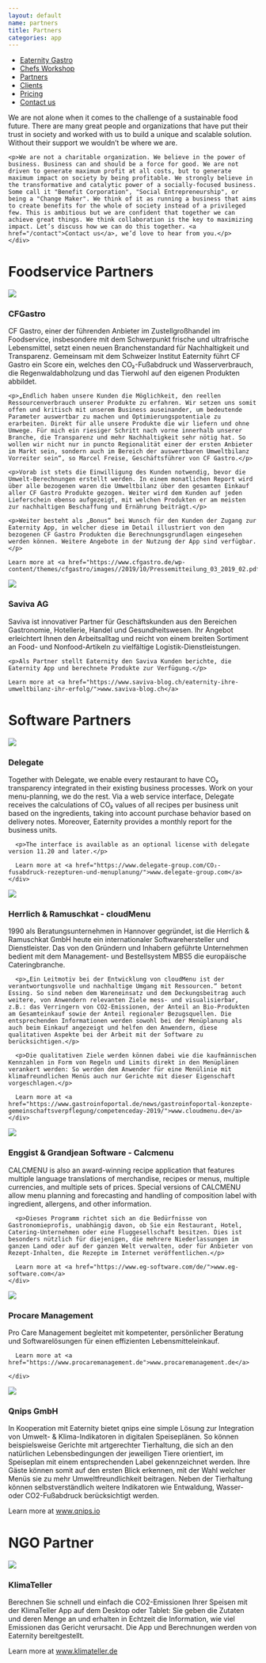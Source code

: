 ```yaml
---
layout: default
name: partners
title: Partners
categories: app
---
```

<style>
#main-nav-3 {
  border-bottom: 2px solid #46cc00;
}
</style>


<div class="container hidden-xs">
  <div class="row">
    <div class="col-xs-12 text-center">
      <ul class="subNavigation">
      <a href="/app"><li>Eaternity Gastro</li></a>
      <a href="/meals/workshop"><li>Chefs Workshop</li></a>
      <a href="/app/partners"><li class="current">Partners</li></a>
      <a href="/app/clients"><li>Clients</li></a>
      <a href="/app/at-a-glance"><li>Pricing</li></a>
      <a href="/contact"><li>Contact us</li></a>
      </ul>
    </div>
  </div>
</div>

<div class="container">
  <div class="row push-top push-bottom">
    <div class="col-xs-12 col-sm-offset-1 col-sm-10 col-md-offset-2 col-md-8 text-center">
    <p>We are not alone when it comes to the challenge of a sustainable food future. There are many great people and organizations that have put their trust in society and worked with us to build a unique and scalable solution. Without their support we wouldn’t be where we are.</p>

    <p>We are not a charitable organization. We believe in the power of business. Business can and should be a force for good. We are not driven to generate maximum profit at all costs, but to generate maximum impact on society by being profitable. We strongly believe in the transformative and catalytic power of a socially-focused business. Some call it "Benefit Corporation", "Social Entrepreneurship", or being a "Change Maker". We think of it as running a business that aims to create benefits for the whole of society instead of a privileged few. This is ambitious but we are confident that together we can achieve great things. We think collaboration is the key to maximizing impact. Let’s discuss how we can do this together. <a href="/contact">Contact us</a>, we’d love to hear from you.</p>
    </div>

  </div>


  <div class="row push-top push-bottom">
    <div class="col-xs-12">
      <h1>Foodservice Partners</h1>
    </div>
  </div>

<div class="row push-bottom">
  <div class="col-xs-offset-2 col-xs-8  col-sm-offset-0 col-sm-3">
    <img class="responsive" src="/img/partners/partner/CFGastro.svg">
  </div>
  <div class="col-xs-12 col-sm-offset-1 col-sm-8 xs-push-top">
    <h3>CFGastro</h3>
    <p>CF Gastro, einer der führenden Anbieter im Zustellgroßhandel im Foodservice, insbesondere mit dem Schwerpunkt frische und ultrafrische Lebensmittel, setzt einen neuen Branchenstandard für Nachhaltigkeit und Transparenz. Gemeinsam mit dem Schweizer Institut Eaternity führt CF Gastro ein Score ein, welches den CO₂-Fußabdruck und Wasserverbrauch, die Regenwaldabholzung und das Tierwohl auf den eigenen Produkten abbildet.</p>

    <p>„Endlich haben unsere Kunden die Möglichkeit, den reellen Ressourcenverbrauch unserer Produkte zu erfahren. Wir setzen uns somit offen und kritisch mit unserem Business auseinander, um bedeutende Parameter auswertbar zu machen und Optimierungspotentiale zu erarbeiten. Direkt für alle unsere Produkte die wir liefern und ohne Umwege. Für mich ein riesiger Schritt nach vorne innerhalb unserer Branche, die Transparenz und mehr Nachhaltigkeit sehr nötig hat. So wollen wir nicht nur in puncto Regionalität einer der ersten Anbieter im Markt sein, sondern auch im Bereich der auswertbaren Umweltbilanz Vorreiter sein“, so Marcel Freise, Geschäftsführer von CF Gastro.</p>

    <p>Vorab ist stets die Einwilligung des Kunden notwendig, bevor die Umwelt-Berechnungen erstellt werden. In einem monatlichen Report wird über alle bezogenen waren die Umweltbilanz über den gesamten Einkauf aller CF Gastro Produkte gezogen. Weiter wird dem Kunden auf jeden Lieferschein ebenso aufgezeigt, mit welchen Produkten er am meisten zur nachhaltigen Beschaffung und Ernährung beiträgt.</p>

    <p>Weiter besteht als „Bonus“ bei Wunsch für den Kunden der Zugang zur Eaternity App, in welcher diese im Detail illustriert von den bezogenen CF Gastro Produkten die Berechnungsgrundlagen eingesehen werden können. Weitere Angebote in der Nutzung der App sind verfügbar.</p>

    Learn more at <a href="https://www.cfgastro.de/wp-content/themes/cfgastro/images//2019/10/Pressemitteilung_03_2019_02.pdf">www.cfgastro.de</a>
  </div>

</div>



<div class="row push-bottom">
  <div class="col-xs-offset-2 col-xs-8  col-sm-offset-0 col-sm-3">
    <img class="responsive" src="/img/partners/partner/Saviva_FSLogo.jpg">
  </div>
  <div class="col-xs-12 col-sm-offset-1 col-sm-8 xs-push-top">
    <h3>Saviva AG</h3>
    <p>Saviva ist innovativer Partner für Geschäftskunden aus den Bereichen Gastronomie, Hotellerie, Handel und Gesundheitswesen. Ihr Angebot erleichtert Ihnen den Arbeitsalltag und reicht von einem breiten Sortiment an Food- und Nonfood-Artikeln zu vielfältige Logistik-Dienstleistungen.</p>

    <p>Als Partner stellt Eaternity den Saviva Kunden berichte, die Eaternity App und berechnete Produkte zur Verfügung.</p>

    Learn more at <a href="https://www.saviva-blog.ch/eaternity-ihre-umweltbilanz-ihr-erfolg/">www.saviva-blog.ch</a>
  </div>

</div>

<div class="row push-top push-bottom">
  <div class="col-xs-12">
    <h1>Software Partners</h1>
  </div>
</div>

  <div class="row push-bottom">
    <div class="col-xs-offset-2 col-xs-8  col-sm-offset-0 col-sm-3">
      <img class="responsive" src="/img/partners/partner/delegate.svg">
    </div>
    <div class="col-xs-12 col-sm-offset-1 col-sm-8 xs-push-top">
      <h3>Delegate</h3>
      <p>Together with Delegate, we enable every restaurant to have CO₂ transparency integrated in their existing business processes. Work on your menu-planning, we do the rest. Via a web service interface, Delegate receives the calculations of CO₂ values of all recipes per business unit based on the ingredients, taking into account purchase behavior based on delivery notes. Moreover, Eaternity provides a monthly report for the business units.</p>

      <p>The interface is available as an optional license with delegate version 11.20 and later.</p>

      Learn more at <a href="https://www.delegate-group.com/CO₂-fusabdruck-rezepturen-und-menuplanung/">www.delegate-group.com</a>
    </div>

  </div>



  <div class="row push-bottom">
    <div class="col-xs-offset-2 col-xs-8  col-sm-offset-0 col-sm-3">
      <img class="responsive" src="/img/partners/partner/HR.jpg">
    </div>
    <div class="col-xs-12 col-sm-offset-1 col-sm-8 xs-push-top">
      <h3>Herrlich & Ramuschkat - cloudMenu</h3>
      <p>1990 als Beratungsunternehmen in Hannover gegründet, ist die Herrlich & Ramuschkat GmbH heute ein internationaler Softwarehersteller und Dienstleister. Das von den Gründern und Inhabern geführte Unternehmen bedient mit dem Management- und Bestellsystem MBS5 die europäische Cateringbranche.</p>

      <p>„Ein Leitmotiv bei der Entwicklung von cloudMenu ist der verantwortungsvolle und nachhaltige Umgang mit Ressourcen.“ betont Essing. So sind neben dem Wareneinsatz und dem Deckungsbeitrag auch weitere, von Anwendern relevanten Ziele mess- und visualisierbar, z.B.: das Verringern von CO2-Emissionen, der Anteil an Bio-Produkten am Gesamteinkauf sowie der Anteil regionaler Bezugsquellen. Die entsprechenden Informationen werden sowohl bei der Menüplanung als auch beim Einkauf angezeigt und helfen den Anwendern, diese qualitativen Aspekte bei der Arbeit mit der Software zu berücksichtigen.</p>

      <p>Die qualitativen Ziele werden können dabei wie die kaufmännischen Kennzahlen in Form von Regeln und Limits direkt in den Menüplänen verankert werden: So werden dem Anwender für eine Menülinie mit klimafreundlichen Menüs auch nur Gerichte mit dieser Eigenschaft vorgeschlagen.</p>

      Learn more at <a href="https://www.gastroinfoportal.de/news/gastroinfoportal-konzepte-gemeinschaftsverpflegung/competenceday-2019/">www.cloudmenu.de</a>
    </div>
  </div>

  <div class="row push-bottom">
    <div class="col-xs-offset-2 col-xs-8  col-sm-offset-0 col-sm-3">
      <img class="responsive" src="/img/partners/partner/EGS.svg">
    </div>
    <div class="col-xs-12 col-sm-offset-1 col-sm-8 xs-push-top">
      <h3>Enggist & Grandjean Software - Calcmenu</h3>
      <p>CALCMENU is also an award-winning recipe application that features multiple language translations of merchandise, recipes or menus, multiple currencies, and multiple sets of prices. Special versions of CALCMENU allow menu planning and forecasting and handling of composition label with ingredient, allergens, and other information.</p>

      <p>Dieses Programm richtet sich an die Bedürfnisse von Gastronomieprofis, unabhängig davon, ob Sie ein Restaurant, Hotel, Catering-Unternehmen oder eine Fluggesellschaft besitzen. Dies ist besonders nützlich für diejenigen, die mehrere Niederlassungen im ganzen Land oder auf der ganzen Welt verwalten, oder für Anbieter von Rezept-Inhalten, die Rezepte im Internet veröffentlichen.</p>

      Learn more at <a href="https://www.eg-software.com/de/">www.eg-software.com</a>
    </div>
  </div>

  <div class="row push-bottom">
    <div class="col-xs-offset-2 col-xs-8  col-sm-offset-0 col-sm-3">
      <img class="responsive" src="/img/partners/partner/pcm.gif">
    </div>
    <div class="col-xs-12 col-sm-offset-1 col-sm-8 xs-push-top">
      <h3>Procare Management</h3>
      <p>Pro Care Management begleitet mit kompetenter, persönlicher Beratung und Softwarelösungen für einen effizienten Lebensmitteleinkauf.</p>

      Learn more at <a href="https://www.procaremanagement.de">www.procaremanagement.de</a>

    </div>

  </div>

  <div class="row push-bottom">
    <div class="col-xs-offset-2 col-xs-8  col-sm-offset-0 col-sm-3">
      <img class="responsive" src="/img/partners/partner/QnipsGmbH_Logo.png">
    </div>
    <div class="col-xs-12 col-sm-offset-1 col-sm-8 xs-push-top">
      <h3>Qnips GmbH</h3>
      <p>In Kooperation mit Eaternity bietet qnips eine simple Lösung zur Integration von Umwelt- & Klima-Indikatoren in digitalen Speiseplänen. So können beispielsweise Gerichte mit artgerechter Tierhaltung, die sich an den natürlichen Lebensbedingungen der jeweiligen Tiere orientiert, im Speiseplan mit einem entsprechenden Label gekennzeichnet werden. Ihre Gäste können somit auf den ersten Blick erkennen, mit der Wahl welcher Menüs sie zu mehr Umweltfreundlichkeit beitragen. Neben der Tierhaltung können selbstverständlich weitere Indikatoren wie Entwaldung, Wasser- oder CO2-Fußabdruck berücksichtigt werden.</p>
      Learn more at <a href="https://blog.qnips.io/tag/co2-fussabdruck/">www.qnips.io</a>
    </div>
  </div>

<div class="row push-top push-bottom">
  <div class="col-xs-12">
    <h1>NGO Partner</h1>
  </div>
</div>


  <div class="row push-bottom">
    <div class="col-xs-offset-2 col-xs-8  col-sm-offset-0 col-sm-3">
      <img class="responsive" src="/img/partners/partner/KlimaTeller-Logo.jpg">
    </div>
    <div class="col-xs-12 col-sm-offset-1 col-sm-8 xs-push-top">
      <h3>KlimaTeller</h3>
      <p>Berechnen Sie schnell und einfach die CO2-Emissionen Ihrer Speisen mit der KlimaTeller App auf dem Desktop oder Tablet: Sie geben die Zutaten und deren Menge an und erhalten in Echtzeit die Information, wie viel Emissionen das Gericht verursacht. Die App und Berechnungen werden von Eaternity bereitgestellt.</p>
      Learn more at <a href="https://www.klimateller.de">www.klimateller.de</a>
    </div>
  </div>

</div>

<script src="https://ajax.googleapis.com/ajax/libs/jquery/1.11.3/jquery.min.js"></script>

<script src="/js/jquery.magnific-popup.min.js"></script>

<script src="/js/jquery.royalslider.min.js"></script>

<!-- script src="/js/bootstrap.min.js"></script -->

<!-- script src="/js/icheck.min.js"></script -->

<script src="/js/script.js"></script>
